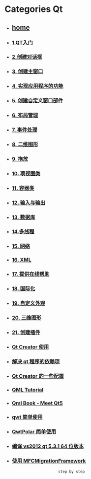 # Categories Qt
* ## [home](../README.md)
* ### [1.QT入门](1_hello_qt.md)
* ### [2.创建对话框](2_creat_dialog.md)
* ### [3. 创建主窗口](3_createMainWindow.md)
* ### [4. 实现应用程序的功能](4_SpreadSheet.md)
* ### [5. 创建自定义窗口部件](5_createCustomWidget.md)
* ### [6. 布局管理](6_layoutManage.md)
* ### [7. 事件处理](7_event.md)
* ### [8. 二维图形](8_painter.md)
* ### [9. 拖放](9_drag.md)
* ### [10. 项视图类](10_itemViewClass.md)
* ### [11. 容器类](11_container.md)
* ### [12. 输入与输出](12_inOut.md)
* ### [13. 数据库](13_database.md)
* ### [14.多线程](14_multiThread.md)
* ### [15. 网络](15_network.md)
* ### [16. XML](16_xml.md)
* ### [17. 提供在线帮助](17_onlineHelp.md)
* ### [18. 国际化](18_unicode.md)
* ### [19. 自定义外观](19_cutomStyle.md)
* ### [20. 三维图形](20_3DGraphics.md)
* ### [21. 创建插件](21_createPlugin.md)
* ### [Qt Creator 使用](QtCreatorTips.md)
* ### [解决 qt 程序的依赖项](deployqt.md)
* ### [Qt Creator 的一些配置](projectConfig.md)
* ### [QML Tutorial](qml.md)
* ### [Qml Book - Meet Qt5 ](qmlBook_1_MeetQt5.md)
* ### [qwt 简单使用](qwt.md)
* ### [QwtPolar 简单使用](qwtPolar.md)
* ### [编译 vs2012 qt 5.3.1 64 位版本](useCompiledQt.md)
* ### [使用 MFCMigrationFramework](useMFCMigrationFramework.md)
                           step by step